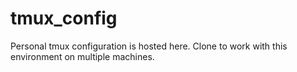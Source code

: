 # tmux_config
Personal tmux configuration is hosted here. Clone to work with this environment on multiple machines. 
